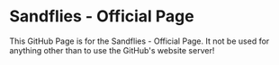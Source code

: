 # Sandflies - Official Page

This GitHub Page is for the Sandflies - Official Page.
It not be used for anything other than to use the GitHub's website server!
